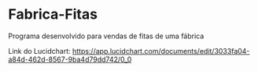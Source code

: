 # Fabrica-Fitas
Programa desenvolvido para vendas de fitas de uma fábrica

Link do Lucidchart: https://app.lucidchart.com/documents/edit/3033fa04-a84d-462d-8567-9ba4d79dd742/0_0
